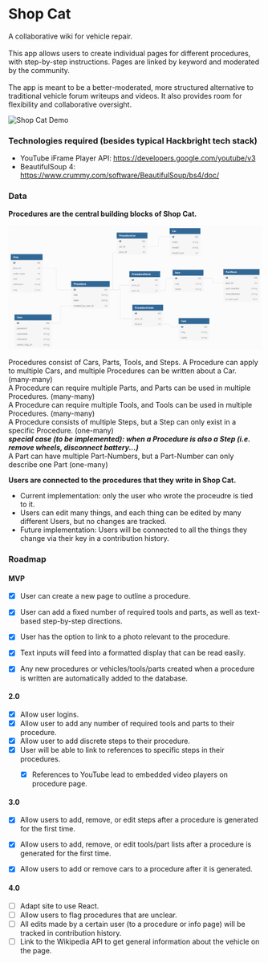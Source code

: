# Shop Cat

A collaborative wiki for vehicle repair.<br><br>
This app allows users to create individual pages for different procedures, with step-by-step instructions. Pages are linked by keyword and moderated by the community.<br><br>
The app is meant to be a better-moderated, more structured alternative to traditional vehicle forum writeups and videos. It also provides room for flexibility and collaborative oversight.

![Shop Cat Demo](https://j.gifs.com/MwyBXP.gif)

### Technologies required (besides typical Hackbright tech stack)

- YouTube iFrame Player API: https://developers.google.com/youtube/v3
- BeautifulSoup 4: https://www.crummy.com/software/BeautifulSoup/bs4/doc/

### Data

**Procedures are the central building blocks of Shop Cat.**

<img src="./static/img/Data_Model.PNG">

Procedures consist of Cars, Parts, Tools, and Steps.
A Procedure can apply to multiple Cars, and multiple Procedures can be written about a Car. (many-many)  
A Procedure can require multiple Parts, and Parts can be used in multiple Procedures. (many-many)  
A Procedure can require multiple Tools, and Tools can be used in multiple Procedures. (many-many)  
A Procedure consists of multiple Steps, but a Step can only exist in a specific Procedure. (one-many)  
	***special case (to be implemented): when a Procedure is also a Step (i.e. remove wheels, disconnect battery...)***  
A Part can have multiple Part-Numbers, but a Part-Number can only describe one Part (one-many)

**Users are connected to the procedures that they write in Shop Cat.**   
- Current implementation: only the user who wrote the proceudre is tied to it.
- Users can edit many things, and each thing can be edited by many different Users, but no changes are tracked.
- Future implementation: Users will be connected to all the things they change via their key in a contribution history.

### Roadmap

#### MVP

- [x] User can create a new page to outline a procedure.
- [x] User can add a fixed number of required tools and parts, as well as text-based step-by-step directions.
- [x] User has the option to link to a photo relevant to the procedure.
- [x] Text inputs will feed into a formatted display that can be read easily. 
- [x] Any new procedures or vehicles/tools/parts created when a procedure is written are automatically added to the database. 


#### 2.0

- [x] Allow user logins.
- [x] Allow user to add any number of required tools and parts to their procedure.
- [x] Allow user to add discrete steps to their procedure.
- [x] User will be able to link to references to specific steps in their procedures.
    - [x] References to YouTube lead to embedded video players on procedure page.


#### 3.0

- [x] Allow users to add, remove, or edit steps after a procedure is generated for the first time.
- [x] Allow users to add, remove, or edit tools/part lists after a procedure is generated for the first time.
- [x] Allow users to add or remove cars to a procedure after it is generated.


#### 4.0
- [ ] Adapt site to use React.
- [ ] Allow users to flag procedures that are unclear.
- [ ] All edits made by a certain user (to a procedure or info page) will be tracked in contribution history.
- [ ] Link to the Wikipedia API to get general information about the vehicle on the page.
